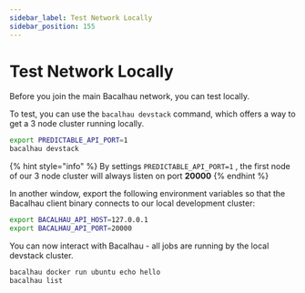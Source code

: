 ```yaml
---
sidebar_label: Test Network Locally
sidebar_position: 155
---
```


# Test Network Locally

Before you join the main Bacalhau network, you can test locally.

To test, you can use the `bacalhau devstack` command, which offers a way to get a 3 node cluster running locally.

```bash
export PREDICTABLE_API_PORT=1
bacalhau devstack
```

{% hint style="info" %}
By settings `PREDICTABLE_API_PORT=1` , the first node of our 3 node cluster will always listen on port **20000**
{% endhint %}

In another window, export the following environment variables so that the Bacalhau client binary connects to our local development cluster:

```bash
export BACALHAU_API_HOST=127.0.0.1
export BACALHAU_API_PORT=20000
```

You can now interact with Bacalhau - all jobs are running by the local devstack cluster.

```bash
bacalhau docker run ubuntu echo hello
bacalhau list
```

